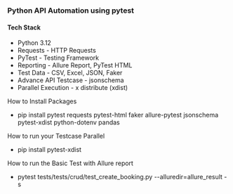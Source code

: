 ### Python API Automation using pytest
#### Tech Stack

- Python 3.12
- Requests - HTTP Requests
- PyTest - Testing Framework
- Reporting - Allure Report, PyTest HTML
- Test Data - CSV, Excel, JSON, Faker
- Advance API Testcase - jsonschema
- Parallel Execution - x distribute (xdist)

How to Install Packages 
- pip install pytest requests pytest-html faker allure-pytest jsonschema pytest-xdist python-dotenv pandas

How to run your Testcase Parallel 
- pip install pytest-xdist

How to run the Basic Test with Allure report 
- pytest tests/tests/crud/test_create_booking.py --alluredir=allure_result -s